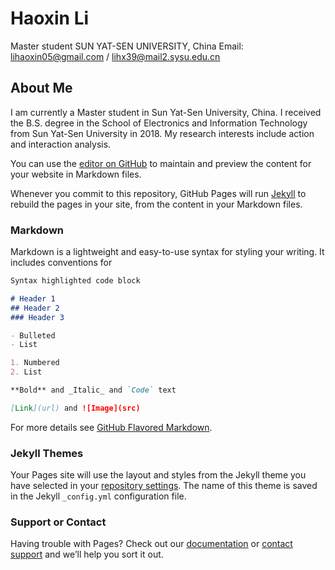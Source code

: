 # Haoxin Li
Master student
SUN YAT-SEN UNIVERSITY, China
Email: lihaoxin05@gmail.com / lihx39@mail2.sysu.edu.cn
## About Me
I am currently a Master student in Sun Yat-Sen University, China. I received the B.S. degree in the School of Electronics and Information Technology from Sun Yat-Sen University in 2018. My research interests include action and interaction analysis.

You can use the [editor on GitHub](https://github.com/lihaoxin05/lihaoxin05.github.io/edit/master/index.md) to maintain and preview the content for your website in Markdown files.

Whenever you commit to this repository, GitHub Pages will run [Jekyll](https://jekyllrb.com/) to rebuild the pages in your site, from the content in your Markdown files.

### Markdown

Markdown is a lightweight and easy-to-use syntax for styling your writing. It includes conventions for

```markdown
Syntax highlighted code block

# Header 1
## Header 2
### Header 3

- Bulleted
- List

1. Numbered
2. List

**Bold** and _Italic_ and `Code` text

[Link](url) and ![Image](src)
```

For more details see [GitHub Flavored Markdown](https://guides.github.com/features/mastering-markdown/).

### Jekyll Themes

Your Pages site will use the layout and styles from the Jekyll theme you have selected in your [repository settings](https://github.com/lihaoxin05/lihaoxin05.github.io/settings). The name of this theme is saved in the Jekyll `_config.yml` configuration file.

### Support or Contact

Having trouble with Pages? Check out our [documentation](https://help.github.com/categories/github-pages-basics/) or [contact support](https://github.com/contact) and we’ll help you sort it out.
